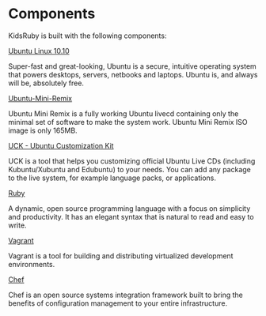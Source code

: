 # Components

KidsRuby is built with the following components:

[Ubuntu Linux 10.10](http://www.ubuntu.com)

Super-fast and great-looking, Ubuntu is a secure, intuitive operating system that powers desktops, servers, netbooks and laptops. Ubuntu is, and always will be, absolutely free.

[Ubuntu-Mini-Remix](http://www.ubuntu-mini-remix.org)

Ubuntu Mini Remix is a fully working Ubuntu livecd containing only the minimal set of software to make the system work. Ubuntu Mini Remix ISO image is only 165MB.

[UCK - Ubuntu Customization Kit](http://uck.sourceforge.net)

UCK is a tool that helps you customizing official Ubuntu Live CDs (including Kubuntu/Xubuntu and Edubuntu) to your needs. You can add any package to the live system, for example language packs, or applications.

[Ruby](http://www.ruby-lang.org)

A dynamic, open source programming language with a focus on simplicity and productivity. It has an elegant syntax that is natural to read and easy to write.

[Vagrant](http://vagrantup.com)

Vagrant is a tool for building and distributing virtualized development environments.

[Chef](http://opscode.com/chef)

Chef is an open source systems integration framework built to bring the benefits of configuration management to your entire infrastructure.